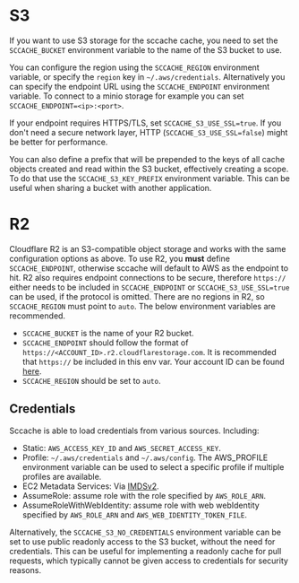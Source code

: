 # S3

If you want to use S3 storage for the sccache cache, you need to set the `SCCACHE_BUCKET` environment variable to the name of the S3 bucket to use.

You can configure the region using the `SCCACHE_REGION` environment variable, or specify the `region` key in `~/.aws/credentials`. Alternatively you can specify the endpoint URL using the `SCCACHE_ENDPOINT` environment variable. To connect to a minio storage for example you can set `SCCACHE_ENDPOINT=<ip>:<port>`.

If your endpoint requires HTTPS/TLS, set `SCCACHE_S3_USE_SSL=true`. If you don't need a secure network layer, HTTP (`SCCACHE_S3_USE_SSL=false`) might be better for performance.

You can also define a prefix that will be prepended to the keys of all cache objects created and read within the S3 bucket, effectively creating a scope. To do that use the `SCCACHE_S3_KEY_PREFIX` environment variable. This can be useful when sharing a bucket with another application.

# R2

Cloudflare R2 is an S3-compatible object storage and works with the same configuration options as above. To use R2, you **must** define `SCCACHE_ENDPOINT`, otherwise sccache will default to AWS as the endpoint to hit. R2 also requires endpoint connections to be secure, therefore `https://` either needs to be included in `SCCACHE_ENDPOINT` or `SCCACHE_S3_USE_SSL=true` can be used, if the protocol is omitted. There are no regions in R2, so `SCCACHE_REGION` must point to `auto`. The below environment variables are recommended.

* `SCCACHE_BUCKET` is the name of your R2 bucket.
* `SCCACHE_ENDPOINT` should follow the format of `https://<ACCOUNT_ID>.r2.cloudflarestorage.com`. It is recommended that `https://` be included in this env var. Your account ID can be found [here](https://developers.cloudflare.com/fundamentals/get-started/basic-tasks/find-account-and-zone-ids/).
* `SCCACHE_REGION` should be set to `auto`.

## Credentials

Sccache is able to load credentials from various sources. Including:

- Static: `AWS_ACCESS_KEY_ID` and `AWS_SECRET_ACCESS_KEY`.
- Profile: `~/.aws/credentials` and `~/.aws/config`. The AWS_PROFILE environment variable can be used to select a specific profile if multiple profiles are available.
- EC2 Metadata Services: Via [IMDSv2](https://docs.aws.amazon.com/AWSEC2/latest/UserGuide/configuring-instance-metadata-service.html).
- AssumeRole: assume role with the role specified by `AWS_ROLE_ARN`.
- AssumeRoleWithWebIdentity: assume role with web webIdentity specified by `AWS_ROLE_ARN` and `AWS_WEB_IDENTITY_TOKEN_FILE`.

Alternatively, the `SCCACHE_S3_NO_CREDENTIALS` environment variable can be set to use public readonly access to the S3 bucket, without the need for credentials. This can be useful for implementing a readonly cache for pull requests, which typically cannot be given access to credentials for security reasons.
